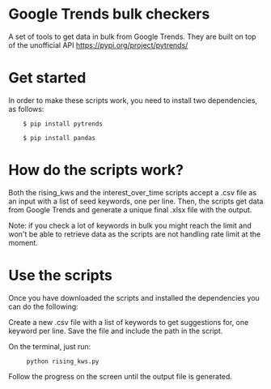 # Google Trends bulk checkers

A set of tools to get data in bulk from Google Trends. They are built on top of the unofficial API https://pypi.org/project/pytrends/


# Get started

In order to make these scripts work, you need to install two dependencies, as follows:


        $ pip install pytrends
        
        $ pip install pandas
        

# How do the scripts work?

Both the rising_kws and the interest_over_time scripts accept a .csv file as an input with a list of seed keywords, one per line.
Then, the scripts get data from Google Trends and generate a unique final .xlsx file with the output.

Note: if you check a lot of keywords in bulk you might reach the limit and won't be able to retrieve data as the scripts are not handling rate limit at the moment.


# Use the scripts

Once you have downloaded the scripts and installed the dependencies you can do the following:

Create a new .csv file with a list of keywords to get suggestions for, one keyword per line. Save the file and include the path in the script.

On the terminal, just run:

         python rising_kws.py
         
Follow the progress on the screen until the output file is generated.

